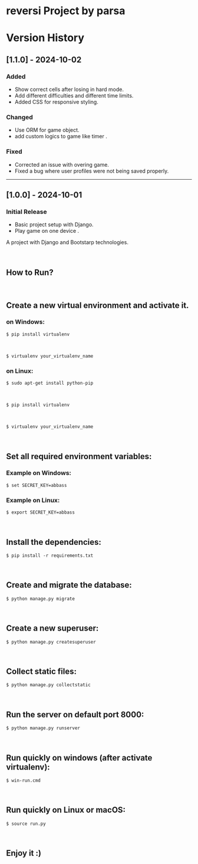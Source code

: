 # reversi Project by parsa
# Version History

## [1.1.0] - 2024-10-02
### Added
- Show correct cells after losing in hard mode.
- Add different difficulties and different time limits.
- Added  CSS for responsive styling.

### Changed
- Use ORM for game object.
- add custom logics to game like timer .

### Fixed
- Corrected an issue with overing game.
- Fixed a bug where user profiles were not being saved properly.

---

## [1.0.0] - 2024-10-01
### Initial Release
- Basic project setup with Django.
- Play game on one device .


A project with Django and Bootstarp technologies.

<br>
<h2>How to Run? </h2>
<br>

<h2>
  Create a new virtual environment and activate it.
</h2>

<h3>on Windows:</h3>
<div class="highlight highlight-source-shell">

  ```
  $ pip install virtualenv
  ```
  <br>
  
  ```
  $ virtualenv your_virtualenv_name
  ```
</div>


<h3>on Linux:</h3>
<div class="highlight highlight-source-shell">

  ```
  $ sudo apt-get install python-pip
  ```
  <br>
  
  ```
  $ pip install virtualenv
  ```
  <br>
  
  ```
  $ virtualenv your_virtualenv_name
  ```
</div>

<br>

<h2>
  Set all required environment variables:
</h2>

<h3>Example on Windows:</h3>
<div class="highlight highlight-source-shell">

  ```
  $ set SECRET_KEY=abbass
  ```
</div>

<h3>Example on Linux:</h3>
<div class="highlight highlight-source-shell">

  ```
  $ export SECRET_KEY=abbass
  ```
</div>
<br>

<h2>
  Install the dependencies:
</h2>
<div class="highlight highlight-source-shell">

  ```
  $ pip install -r requirements.txt
  ```
</div>
<br>

<h2>
  Create and migrate the database:
</h2>
<div class="highlight highlight-source-shell">

  ```
  $ python manage.py migrate
  ```
</div>
<br>

<h2>
  Create a new superuser:
</h2>
<div class="highlight highlight-source-shell">

  ```
  $ python manage.py createsuperuser
  ```
</div>
<br>

<h2>
  Collect static files:
</h2>
<div class="highlight highlight-source-shell">

  ```
  $ python manage.py collectstatic
  ```
</div>
<br>

<h2>
  Run the server on default port 8000:
</h2>
<div class="highlight highlight-source-shell">

  ```
  $ python manage.py runserver
  ```
</div>
<br>

<h2>
  Run quickly on windows (after activate virtualenv):
</h2>
<div class="highlight highlight-source-shell">

  ```
  $ win-run.cmd
  ```
</div>
<br>

<h2>
  Run quickly on Linux or macOS:
</h2>
<div class="highlight highlight-source-shell">

  ```
  $ source run.py
  ```
</div>
<br>

<h2>
  Enjoy it :)
</h2>
